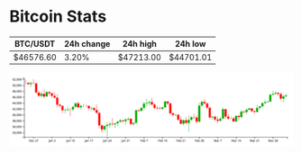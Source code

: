 # Bitcoin Stats

BTC/USDT|24h change|24h high|24h low|
|---|---|---|---|
|$46576.60|3.20%|$47213.00|$44701.01|

<img src="./chart.svg">
